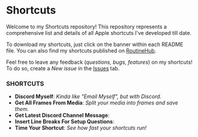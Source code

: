 # Shortcuts
Welcome to my Shortcuts repository! This repository represents a comprehensive list and details of all Apple shortcuts I've developed till date.

To download my shortcuts, just click on the banner within each README file. You can also find my shortcuts published on [RoutineHub](https://routinehub.co/user/MrJeevs).

Feel free to leave any feedback (*questions, bugs, features*) on my shortcuts! To do so, create a *New issue* in the [Issues](https://github.com/MrJeevs/Shortcuts/issues) tab.

### SHORTCUTS
- **Discord Myself**: *Kinda like "Email Myself", but with Discord.*
- **Get All Frames From Media**: *Split your media into frames and save them.*
- **Get Latest Discord Channel Message**:
- **Insert Line Breaks For Setup Questions**:
- **Time Your Shortcut**: *See how fast your shortcuts run!*

